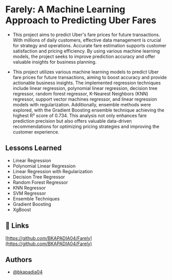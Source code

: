 # Farely: A Machine Learning Approach to Predicting Uber Fares

- This project aims to predict Uber's fare prices for future transactions. With millions of daily customers, effective data management is crucial for strategy and operations. Accurate fare estimation supports customer satisfaction and pricing efficiency. By using various machine learning models, the project seeks to improve prediction accuracy and offer valuable insights for business planning.

- This project utilizes various machine learning models to predict Uber fare prices for future transactions, aiming to boost accuracy and provide actionable business insights. The implemented regression techniques include linear regression, polynomial linear regression, decision tree regressor, random forest regressor, K-Nearest Neighbors (KNN) regressor, support vector machines regressor, and linear regression models with regularization. Additionally, ensemble methods were explored, with the Gradient Boosting ensemble technique achieving the highest R² score of 0.734. This analysis not only enhances fare prediction precision but also offers valuable data-driven recommendations for optimizing pricing strategies and improving the customer experience.

## Lessons Learned

- Linear Regression
- Polynomial Linear Regression
- Linear Regression with Regularization
- Decision Tree Regressor
- Random Forest Regressor
- KNN Regressor
- SVM Regressor
- Ensemble Techniques
- Gradient Boosting
- XgBoost


## 🔗 Links
[https://github.com/BKAPADIA04/Farely](https://github.com/BKAPADIA04/Farely)

## Authors

- [@bkapadia04](https://www.github.com/bkapadia04)




